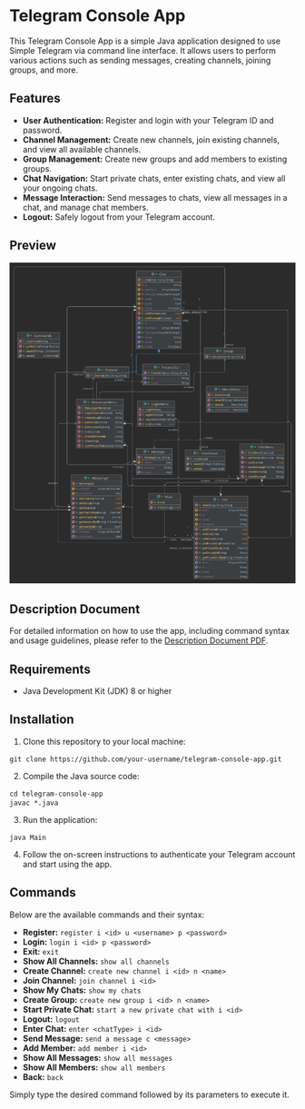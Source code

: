 # Telegram Console App

This Telegram Console App is a simple Java application designed to use Simple Telegram via command line interface. It allows users to perform various actions such as sending messages, creating channels, joining groups, and more.

## Features

- **User Authentication:** Register and login with your Telegram ID and password.
- **Channel Management:** Create new channels, join existing channels, and view all available channels.
- **Group Management:** Create new groups and add members to existing groups.
- **Chat Navigation:** Start private chats, enter existing chats, and view all your ongoing chats.
- **Message Interaction:** Send messages to chats, view all messages in a chat, and manage chat members.
- **Logout:** Safely logout from your Telegram account.

## Preview

![UML Diagram](Main.svg)

## Description Document

For detailed information on how to use the app, including command syntax and usage guidelines, please refer to the [Description Document PDF](description_document.pdf).

## Requirements

- Java Development Kit (JDK) 8 or higher


## Installation

1. Clone this repository to your local machine:
```
git clone https://github.com/your-username/telegram-console-app.git
```
2. Compile the Java source code:

```
cd telegram-console-app
javac *.java
```
3. Run the application:
```
java Main
```

4. Follow the on-screen instructions to authenticate your Telegram account and start using the app.

## Commands
Below are the available commands and their syntax:
- **Register:** `register i <id> u <username> p <password>`
- **Login:** `login i <id> p <password>`
- **Exit:** `exit`
- **Show All Channels:** `show all channels`
- **Create Channel:** `create new channel i <id> n <name>`
- **Join Channel:** `join channel i <id>`
- **Show My Chats:** `show my chats`
- **Create Group:** `create new group i <id> n <name>`
- **Start Private Chat:** `start a new private chat with i <id>`
- **Logout:** `logout`
- **Enter Chat:** `enter <chatType> i <id>`
- **Send Message:** `send a message c <message>`
- **Add Member:** `add member i <id>`
- **Show All Messages:** `show all messages`
- **Show All Members:** `show all members`
- **Back:** `back`

Simply type the desired command followed by its parameters to execute it.
